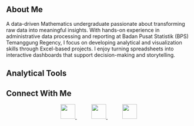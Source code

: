 ## About Me

A data-driven Mathematics undergraduate passionate about transforming raw data into meaningful insights. With hands-on experience in administrative data processing and reporting at Badan Pusat Statistik (BPS) Temanggung Regency, I focus on developing analytical and visualization skills through Excel-based projects. I enjoy turning spreadsheets into interactive dashboards that support decision-making and storytelling.

## Analytical Tools


## Connect With Me

<div align="center">
  <a href="https://www.linkedin.com/in/fanishaheavi/" target="_blank">
    <img src="https://cdn.jsdelivr.net/gh/devicons/devicon/icons/linkedin/linkedin-original.svg" width="40" />
  </a>
  <a href="mailto:fanishaheavi@gmail.com" target="_blank">
    <img src="https://cdn-icons-png.flaticon.com/512/281/281769.png" width="40" style="margin-left:40px;" />
  </a>
  <a href="https://github.com/fheavii" target="_blank">
    <img src="https://cdn.jsdelivr.net/gh/devicons/devicon/icons/github/github-original.svg" width="40" style="margin-left:40px;" />
  </a>
</div>
